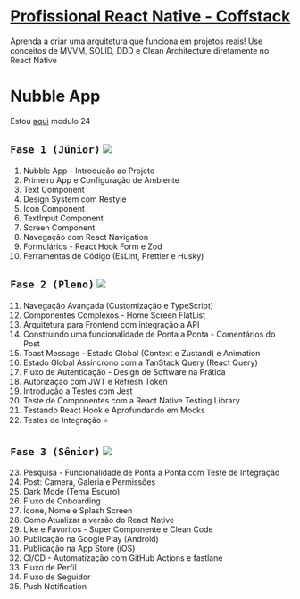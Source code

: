 # [Profissional React Native - Coffstack](https://coffstack.com.br/profissional-react-native)

Aprenda a criar uma arquitetura que funciona em projetos reais! Use conceitos de MVVM, SOLID, DDD e Clean Architecture diretamente no React Native

# Nubble App

Estou [aqui](https://github.com/GabrielBursi/studylog/blob/main/cursos-pagos/COFFSTACK.md#fase-2-pleno-) modulo 24

## `Fase 1 (Júnior)` ![](https://geps.dev/progress/100)
1. Nubble App - Introdução ao Projeto
2. Primeiro App e Configuração de Ambiente
3. Text Component
4. Design System com Restyle
5. Icon Component
6. TextInput Component
7. Screen Component
8. Navegação com React Navigation
9. Formulários - React Hook Form e Zod
10. Ferramentas de Código (EsLint, Prettier e Husky)
## `Fase 2 (Pleno)` ![](https://geps.dev/progress/100)
11. Navegação Avançada (Customização e TypeScript)
12. Componentes Complexos - Home Screen FlatList
13. Arquitetura para Frontend com integração a API
14. Construindo uma funcionalidade de Ponta a Ponta - Comentários do Post
15. Toast Message - Estado Global (Context e Zustand) e Animation
16. Estado Global Assíncrono com a TanStack Query (React Query)
17. Fluxo de Autenticação - Design de Software na Prática
18. Autorização com JWT e Refresh Token
19. Introdução a Testes com Jest
20. Teste de Componentes com a React Native Testing Library
21. Testando React Hook e Aprofundando em Mocks
22. Testes de Integração ⭐
## `Fase 3 (Sênior)` ![](https://geps.dev/progress/0)
23. Pesquisa - Funcionalidade de Ponta a Ponta com Teste de Integração
24. Post: Camera, Galeria e Permissões
25. Dark Mode (Tema Escuro)
26. Fluxo de Onboarding
27. Ícone, Nome e Splash Screen
28. Como Atualizar a versão do React Native
29. Like e Favoritos - Super Componente e Clean Code
30. Publicação na Google Play (Android)
31. Publicação na App Store (iOS)
32. CI/CD - Automatização com GitHub Actions e fastlane
33. Fluxo de Perfil
34. Fluxo de Seguidor
35. Push Notification
